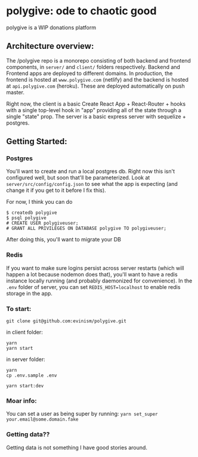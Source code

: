 # polygive: ode to chaotic good

polygive is a WIP donations platform

## Architecture overview:
The /polygive repo is a monorepo consisting of both backend and frontend components, in `server/` and `client/` folders respectively. Backend and Frontend apps are deployed to  different domains. In production, the frontend is hosted at `www.polygive.com` (netlify) and the backend is hosted at `api.polygive.com` (heroku). These are deployed automatically on push master.

Right now, the client is a basic Create React App + React-Router + hooks with a single top-level hook in "app" providing all of the state through a single "state" prop. The server is a basic express server with sequelize + postgres.

## Getting Started:

### Postgres
You'll want to create and run a local postgres db. Right now this isn't configured well, but soon that'll be parameterized. Look at `server/src/config/config.json` to see what the app is expecting (and change it if you get to it before I fix this).

For now, I think you can do

```
$ createdb polygive
$ psql polygive
# CREATE USER polygiveuser;
# GRANT ALL PRIVILEGES ON DATABASE polygive TO polygiveuser;
```

After doing this, you'll want to migrate your DB

### Redis
If you want to make sure logins persist across server restarts (which will happen a lot because nodemon does that), you'll want to have a redis instance locally running (and probably daemonized for convenience). In the `.env` folder of server, you can set `REDIS_HOST=localhost` to enable redis storage in the app.

### To start:
`git clone git@github.com:evinism/polygive.git`

in client folder:
```
yarn
yarn start
```
in server folder:
```
yarn
cp .env.sample .env

yarn start:dev
```

### Moar info:
You can set a user as being super by running:
`yarn set_super your.email@some.domain.fake`

### Getting data??
Getting data is not something I have good stories around.
